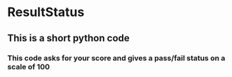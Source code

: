 # ResultStatus
## This is a short python code
### This code asks for your score and gives a pass/fail status on a scale of 100
